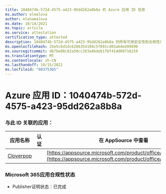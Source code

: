 ```yaml
---
title: 1040474b-572d-4575-a423-95dd262a8b8a 的 Azure 应用 ID 信息
ms.author: elmalova
author: elenamalova
ms.date: 10/14/2021
ms.topic: article
ms.service: attestation
certification_type: attested
description: 1040474b-572d-4575-a423-95dd262a8b8a 的所有可用安全性和合规性信息。
ms.openlocfilehash: 25e5cbd1dc6286354104c5f691cd03a6ded99490
ms.sourcegitcommit: d67be08c82a50cc263a4bdeb176f41dd60716159
ms.translationtype: MT
ms.contentlocale: zh-CN
ms.lasthandoff: 10/15/2021
ms.locfileid: "60375365"
---
```

# <a name="azure-app-id-1040474b-572d-4575-a423-95dd262a8b8a"></a>Azure 应用 ID：1040474b-572d-4575-a423-95dd262a8b8a


### <a name="apps-associated-with-this-id"></a>与此 ID 关联的应用：
| **应用名称** | **认证** | **在 AppSource 中查看** |
|--------------|---------------|-----------------------|
| [Cloverpop](https://docs.microsoft.com/microsoft-365-app-certification/forward/WA200001803) |  | [https://appsource.microsoft.com/product/office/WA200001803](https://appsource.microsoft.com/product/office/WA200001803) |

### <a name="microsoft-365-app-compliance-status"></a>Microsoft 365应用合规性状态
- Publisher证明状态：已完成
